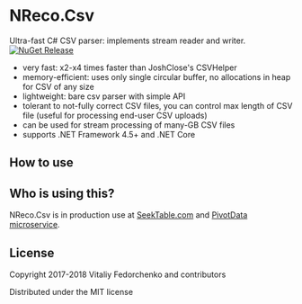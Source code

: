 # NReco.Csv
Ultra-fast C# CSV parser: implements stream reader and writer. 
[![NuGet Release](https://img.shields.io/nuget/v/NReco.Csv.svg)](https://www.nuget.org/packages/NReco.Csv/)

* very fast: x2-x4 times faster than JoshClose's CSVHelper
* memory-efficient: uses only single circular buffer, no allocations in heap for CSV of any size
* lightweight: bare csv parser with simple API
* tolerant to not-fully correct CSV files, you can control max length of CSV file (useful for processing end-user CSV uploads)
* can be used for stream processing of many-GB CSV files
* supports .NET Framework 4.5+ and .NET Core

## How to use


## Who is using this?
NReco.Csv is in production use at [SeekTable.com](https://www.seektable.com/) and [PivotData microservice](https://www.nrecosite.com/pivotdata_service.aspx).

## License
Copyright 2017-2018 Vitaliy Fedorchenko and contributors

Distributed under the MIT license
